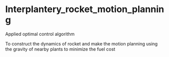 # Interplantery_rocket_motion_planning
Applied optimal control algorithm

To construct the dynamics of rocket and make the motion planning using the gravity of nearby plants to minimize the fuel cost
